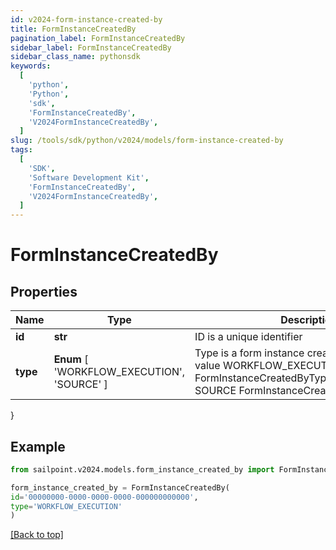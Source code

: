 ```yaml
---
id: v2024-form-instance-created-by
title: FormInstanceCreatedBy
pagination_label: FormInstanceCreatedBy
sidebar_label: FormInstanceCreatedBy
sidebar_class_name: pythonsdk
keywords:
  [
    'python',
    'Python',
    'sdk',
    'FormInstanceCreatedBy',
    'V2024FormInstanceCreatedBy',
  ]
slug: /tools/sdk/python/v2024/models/form-instance-created-by
tags:
  [
    'SDK',
    'Software Development Kit',
    'FormInstanceCreatedBy',
    'V2024FormInstanceCreatedBy',
  ]
---
```


# FormInstanceCreatedBy

## Properties

| Name | Type | Description | Notes |
| --- | --- | --- | --- |
| **id** | **str** | ID is a unique identifier | [optional] |
| **type** | **Enum** [ 'WORKFLOW_EXECUTION', 'SOURCE' ] | Type is a form instance created by type enum value WORKFLOW_EXECUTION FormInstanceCreatedByTypeWorkflowExecution SOURCE FormInstanceCreatedByTypeSource | [optional] |

}

## Example

```python
from sailpoint.v2024.models.form_instance_created_by import FormInstanceCreatedBy

form_instance_created_by = FormInstanceCreatedBy(
id='00000000-0000-0000-0000-000000000000',
type='WORKFLOW_EXECUTION'
)

```

[[Back to top]](#)
